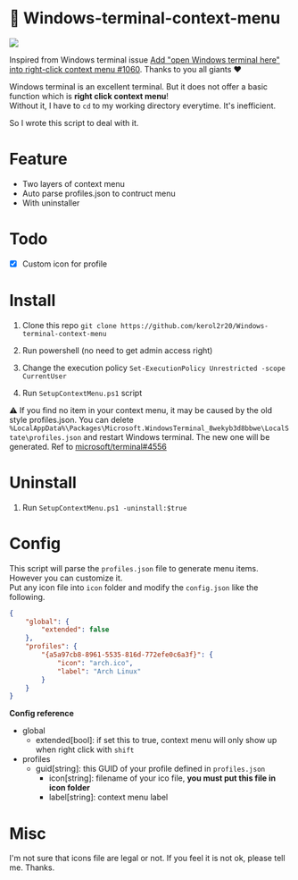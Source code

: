 # 🧾 Windows-terminal-context-menu 

![](https://i.imgur.com/gDG1nJs.png)

Inspired from Windows terminal issue [Add "open Windows terminal here" into right-click context menu #1060](https://github.com/microsoft/terminal/issues/1060). Thanks to you all giants ❤

Windows terminal is an excellent terminal. But it does not offer a basic function which is **right click context menu**!  
Without it, I have to `cd` to my working directory everytime. It's inefficient.  

So I wrote this script to deal with it.

# Feature
* Two layers of context menu
* Auto parse profiles.json to contruct menu
* With uninstaller

# Todo
- [x] Custom icon for profile

# Install
1. Clone this repo
`git clone https://github.com/kerol2r20/Windows-terminal-context-menu`

2. Run powershell (no need to get admin access right)
3. Change the execution policy `Set-ExecutionPolicy Unrestricted -scope CurrentUser`
4. Run `SetupContextMenu.ps1` script

⚠️ If you find no item in your context menu, it may be caused by the old style profiles.json. You can delete `%LocalAppData%\Packages\Microsoft.WindowsTerminal_8wekyb3d8bbwe\LocalState\profiles.json` and restart Windows terminal. The new one will be generated. Ref to [microsoft/terminal#4556](https://github.com/microsoft/terminal/pull/4556) 

# Uninstall
1. Run `SetupContextMenu.ps1 -uninstall:$true`

# Config
This script will parse the `profiles.json` file to generate menu items. However you can customize it.  
Put any icon file into `icon` folder and modify the `config.json` like the following.

```json
{
    "global": {
        "extended": false
    },
    "profiles": {
        "{a5a97cb8-8961-5535-816d-772efe0c6a3f}": {
            "icon": "arch.ico",
            "label": "Arch Linux"
        }
    }
}
```

**Config reference**
- global
  - extended[bool]: if set this to true, context menu will only show up when right click with `shift`
- profiles
  - guid[string]: this GUID of your profile defined in `profiles.json`
    - icon[string]: filename of your ico file, **you must put this file in icon folder**
    - label[string]: context menu label

# Misc
I'm not sure that icons file are legal or not. If you feel it is not ok, please tell me. Thanks.
